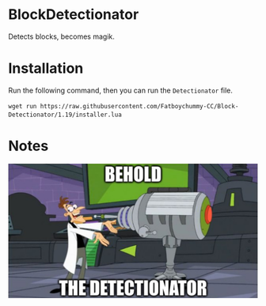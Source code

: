 # BlockDetectionator

Detects blocks, becomes magik.

# Installation

Run the following command, then you can run the `Detectionator` file.

`wget run https://raw.githubusercontent.com/Fatboychummy-CC/Block-Detectionator/1.19/installer.lua`

# Notes
![Lr detectionator](./.resources/detectionator.png)